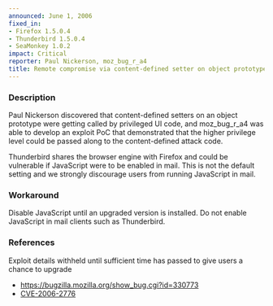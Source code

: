 ```yaml
---
announced: June 1, 2006
fixed_in:
- Firefox 1.5.0.4
- Thunderbird 1.5.0.4
- SeaMonkey 1.0.2
impact: Critical
reporter: Paul Nickerson, moz_bug_r_a4
title: Remote compromise via content-defined setter on object prototypes
---
```


<h3>Description</h3>

<p>Paul Nickerson discovered that content-defined setters on an object prototype were
getting called by privileged UI code, and moz_bug_r_a4 was able to develop an
exploit PoC that demonstrated that the higher privilege level could be passed
along to the content-defined attack code.</p>

<p class="note">Thunderbird shares the browser engine with Firefox
and could be vulnerable if JavaScript were to be enabled in mail. This is not
the default setting and we strongly discourage users from running
JavaScript in mail.</p>

<h3>Workaround</h3>

<p>Disable JavaScript until an upgraded version is installed. Do not enable
JavaScript in mail clients such as Thunderbird.</p>

<h3>References</h3>

<p>Exploit details withheld until sufficient time has passed to give
users a chance to upgrade</p>

<ul>
<li><a href="https://bugzilla.mozilla.org/show_bug.cgi?id=330773">
https://bugzilla.mozilla.org/show_bug.cgi?id=330773</a></li>
<li>
<a class="ex-ref" href="http://www.cve.mitre.org/cgi-bin/cvename.cgi?name=CVE-2006-2776">CVE-2006-2776</a></li>
</ul>



